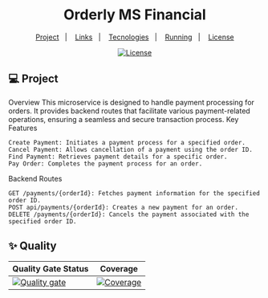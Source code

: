 <h1 align="center">Orderly MS Financial</h1>

<p align="center">
  <a href="#-project">Project</a>&nbsp;&nbsp;&nbsp;|&nbsp;&nbsp;&nbsp;
   <a href="#-project">Links</a>&nbsp;&nbsp;&nbsp;|&nbsp;&nbsp;&nbsp;
  <a href="#-technologies">Tecnologies</a>&nbsp;&nbsp;&nbsp;|&nbsp;&nbsp;&nbsp;
  <a href="#-running">Running</a>&nbsp;&nbsp;&nbsp;|&nbsp;&nbsp;&nbsp;
  <a href="#-license">License</a>
</p>

<p align="center">
  <a href="#-license">
    <img alt="License" src="https://img.shields.io/static/v1?label=license&message=MIT&color=ed2945&labelColor=000000">
  </a>
</p>

## 💻 Project

Overview
This microservice is designed to handle payment processing for orders. It provides backend routes that facilitate various payment-related operations, ensuring a seamless and secure transaction process.
Key Features

    Create Payment: Initiates a payment process for a specified order.
    Cancel Payment: Allows cancellation of a payment using the order ID.
    Find Payment: Retrieves payment details for a specific order.
    Pay Order: Completes the payment process for an order.

Backend Routes

    GET /payments/{orderId}: Fetches payment information for the specified order ID.
    POST api/payments/{orderId}: Creates a new payment for an order.
    DELETE /payments/{orderId}: Cancels the payment associated with the specified order ID.

## ✨ Quality

| Quality Gate Status | Coverage |
| --- | --- |
| [![Quality gate](https://sonarcloud.io/api/project_badges/quality_gate?project=tribofustack_ms-financial)](https://sonarcloud.io/summary/new_code?id=tribofustack_ms-financial) | [![Coverage](https://sonarcloud.io/api/project_badges/measure?project=tribofustack_ms-financial&metric=coverage)](https://sonarcloud.io/summary/new_code?id=tribofustack_ms-financial) |
